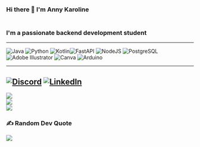 ### Hi there 👋 I'm Anny Karoline<br><br>

### I'm a passionate backend development student
-----

![Java](https://img.icons8.com/color/48/000000/java-coffee-cup-logo--v1.png) ![Python](https://img.icons8.com/color/48/000000/python--v1.png) ![Kotlin](https://img.icons8.com/color/48/000000/kotlin.png)![FastAPI](https://img.icons8.com/ultraviolet/40/000000/api-settings.png) ![NodeJS](https://img.icons8.com/color/48/000000/nodejs.png) ![PostgreSQL](https://img.icons8.com/color/48/000000/postgreesql.png) ![Adobe Illustrator](https://img.icons8.com/color/48/000000/adobe-illustrator--v1.png) ![Canva](https://img.icons8.com/doodle/48/000000/canva.png) ![Arduino](https://img.icons8.com/color/48/000000/arduino.png)

------ 

[![Discord](https://img.shields.io/badge/Discord-%237289DA.svg?logo=discord&logoColor=white)](htttps://discord.gg/Nykaah#5846) [![LinkedIn](https://img.shields.io/badge/LinkedIn-%230077B5.svg?logo=linkedin&logoColor=white)](https://www.linkedin.com/in/anny-karoline-de-carvalho-martins-309ab1150/) 
------


![](https://github-readme-stats.vercel.app/api?username=AnnyKaah&theme=radical&hide_border=false&include_all_commits=true&count_private=false)<br/>
![](https://github-readme-streak-stats.herokuapp.com/?user=AnnyKaah&theme=radical&hide_border=false)<br/>
![](https://github-readme-stats.vercel.app/api/top-langs/?username=AnnyKaah&theme=radical&hide_border=false&include_all_commits=true&count_private=false&layout=compact)



### ✍️ Random Dev Quote
![](https://quotes-github-readme.vercel.app/api?type=horizontal&theme=radical)


